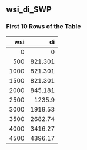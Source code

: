 ## wsi_di_SWP
### First 10 Rows of the Table
|   wsi |       di |
|------:|---------:|
|     0 |    0     |
|   500 |  821.301 |
|  1000 |  821.301 |
|  1500 |  821.301 |
|  2000 |  845.181 |
|  2500 | 1235.9   |
|  3000 | 1919.53  |
|  3500 | 2682.74  |
|  4000 | 3416.27  |
|  4500 | 4396.17  |